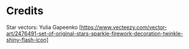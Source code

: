 # Credits

Star vectors: Yulia Gapeenko [https://www.vecteezy.com/vector-art/2476491-set-of-original-stars-sparkle-firework-decoration-twinkle-shiny-flash-icon]
